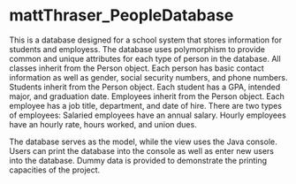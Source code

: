 # mattThraser_PeopleDatabase

This is a database designed for a school system that stores information for students and employess. The database uses polymorphism to provide
common and unique attributes for each type of person in the database.
All classes inherit from the Person object. 
  Each person has basic contact information as well as gender, social security numbers, and phone numbers.
Students inherit from the Person object.
  Each student has a GPA, intended major, and graduation date.
Employees inherit from the Person object.
  Each employee has a job title, department, and date of hire.
  There are two types of employees:
    Salaried employees have an annual salary.
    Hourly employees have an hourly rate, hours worked, and union dues.
    
The database serves as the model, while the view uses the Java console. Users can print the database into the console as well as
enter new users into the database. Dummy data is provided to demonstrate the printing capacities of the project.

